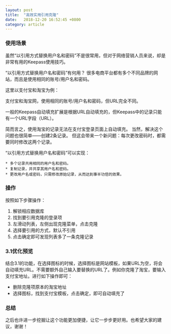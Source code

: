 ```yaml
---
layout: post
title:  "高效实用引用克隆"
date:   2018-12-20 16:52:45 +0800
category: article
---
```


### 使用场景

虽然“以引用方式替换用户名和密码”不是很常用，但对于网络营销人员来说，却是非常有用的Keepass使用技巧。

“以引用方式替换用户名和密码”有何用？
很多电商平台都有多个不同品牌的网站，而且是使用相同的账号/用户名和密码。

<!--more-->

这里以支付宝和淘宝为例：

支付宝和淘宝网，使用相同的账号/用户名和密码，但URL完全不同。


一般的Keepass自动填充扩展是根据URL自动填充的，但Keepass中的记录只能有一个URL字段（URL）。

简而言之，使用淘宝的记录无法在支付宝登录页面上自动填充。
当然，解决这个问题也很简单——创建2条记录。
但这会带来一个新问题：每次更改密码时，都需要同时修改这两个记录。
 
  
“以引用方式替换用户名和密码”可以实现：

    * 多个记录共用相同的用户名和密码。
    * 复制记录，并共享其用户名和密码。
    * 更改用户名或密码，只需修改原始记录，从而达到事半功倍的效果。

### 操作

按照如下步骤操作：

1. 解锁相应数据库
2. 找到要引用克隆的登录项
3. 左滑动列表，左侧出现克隆菜单，点击克隆
4. 选择要引用的方式，默认不引用
5. 点击确定即可发现列表多了一条克隆记录

### 3.1优化预览

结合3.1的功能，在选择图标的时候，选择图标是网站模板，如果URL为空，将会自动填充URL。不需要额外自己输入要替换的URL了。例如你克隆了淘宝，要输入支付宝地址。进行如下操作即可：

*  删除克隆项原本的淘宝地址
*  选择图标，找到支付宝模板，点击确定，即可自动填充了

### 总结

之后也许进一步挖掘让这个功能更加便捷，让它一步步更好用。也希望大家的建议，谢谢！
